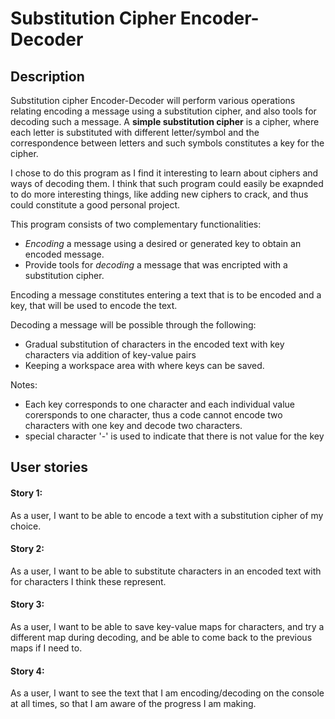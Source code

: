 # Substitution Cipher Encoder-Decoder

## Description

Substitution cipher Encoder-Decoder will perform various operations relating
encoding a message using a substitution cipher, and also tools for decoding 
such a message. A **simple substitution cipher** is a cipher, where each letter is 
substituted with different letter/symbol and the correspondence between 
letters and such symbols constitutes a key for the cipher. 

I chose to do this program as I find it interesting to learn about ciphers and ways of decoding them. 
I think that  such program could easily be exapnded to do more interesting things, like adding new 
ciphers to crack, and thus could constitute a good personal project. 

This program consists of two complementary functionalities: 
* _Encoding_ a message using a desired or generated key to obtain an encoded 
message. 
* Provide tools for _decoding_ a message that was encripted with a substitution cipher.

Encoding a message constitutes entering a text that is to be encoded and a key, that will be 
used to encode the text. 

Decoding a message will be possible through the following: 
* Gradual substitution of characters in the encoded text with key characters via addition of key-value pairs
* Keeping a workspace area with where keys can be saved. 


Notes: 
* Each key corresponds to one character and each individual value corersponds to one character,
thus a code cannot encode two characters with one key and decode two characters.
* special character '-' is used to indicate that there is not value for the key 

## User stories 

#### Story 1: 
As a user, I want to be able to encode a text with a substitution cipher of my choice.  

#### Story 2: 
As a user, I want to be able to substitute characters in an encoded text with for characters I think these 
represent. 

#### Story 3: 
As a user, I want to be able to save key-value maps for characters, and try a different map during decoding,
and be able to come back to the previous maps if I need to.

#### Story 4: 
As a user, I want to see the text that I am encoding/decoding on the console at all times, so that I am 
aware of the progress I am making.



